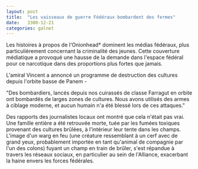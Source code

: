 ```yaml
---
layout: post
title:  "Les vaisseaux de guerre Fédéraux bombardent des fermes"
date:   3300-12-21
categories: galnet
---
```

Les histoires à propos de l'Onionhead* dominent les médias fédéraux, plus particulièrement concernant la criminalité des jeunes.
Cette couverture médiatique a provoqué une hausse de la demande dans l'espace fédéral pour ce narcotique dans des proportions plus fortes que jamais.

L'amiral Vincent a annoncé un programme de destruction des cultures depuis l'orbite basse de Panem -

"Des bombardiers, lancés depuis nos cuirassés de classe Farragut en orbite ont bombardés de larges zones de cultures.
Nous avons utilisés des armes à ciblage moderne, et aucun humain n'a été blessé lors de ces attaques."

Des rapports des journalistes locaux ont montré que cela n'était pas vrai. Une famille entière a été retrouvée morte, tuée par les fumées toxiques provenant des cultures brûlées, à l'intérieur leur tente dans les champs. L'image d'un warg en feu (une créature ressemblant à un cerf avec de grand yeux, probablement importée en tant qu'animal de compagnie par l'un des colons) fuyant un champ en train de brûler, s'est répandue à travers les réseaux sociaux, en particulier au sein de l'Alliance, exacerbant la haine envers les forces fédérales.
